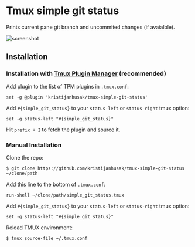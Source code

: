 # Tmux simple git status

Prints current pane git branch and uncommited changes (if avaialble).

![screenshot](https://i.imgur.com/yLXoTtK.png)

## Installation
### Installation with [Tmux Plugin Manager](https://github.com/tmux-plugins/tpm) (recommended)

Add plugin to the list of TPM plugins in `.tmux.conf`:

    set -g @plugin 'kristijanhusak/tmux-simple-git-status'

Add `#{simple_git_status}` to your `status-left` or `status-right` tmux option:

```
set -g status-left "#{simple_git_status}"
```

Hit `prefix + I` to fetch the plugin and source it.

### Manual Installation

Clone the repo:

    $ git clone https://github.com/kristijanhusak/tmux-simple-git-status ~/clone/path

Add this line to the bottom of `.tmux.conf`:

    run-shell ~/clone/path/simple_git_status.tmux

Add `#{simple_git_status}` to your `status-left` or `status-right` tmux option:

```
set -g status-left "#{simple_git_status}"
```

Reload TMUX environment:

    $ tmux source-file ~/.tmux.conf

